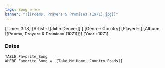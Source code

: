 ```yaml
---
tags: Song ⭐⭐⭐⭐ 
banner: "![[Poems, Prayers & Promises (1971).jpg]]"
---
```

[Time:: 3:18]
[Artist:: [[John Denver]] ]
[Genre:: Country]
[Played:: ]
[Album:: [[Poems, Prayers & Promises (1971)]]]
[Year:: 1971]
### Dates
````dataview
TABLE Favorite_Song
WHERE Favorite_Song = [[Take Me Home, Country Roads]]
````